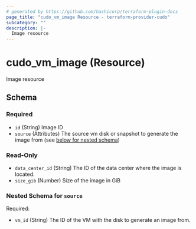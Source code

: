 ```yaml
---
# generated by https://github.com/hashicorp/terraform-plugin-docs
page_title: "cudo_vm_image Resource - terraform-provider-cudo"
subcategory: ""
description: |-
  Image resource
---
```


# cudo_vm_image (Resource)

Image resource



<!-- schema generated by tfplugindocs -->
## Schema

### Required

- `id` (String) Image ID
- `source` (Attributes) The source vm disk or snapshot to generate the image from (see [below for nested schema](#nestedatt--source))

### Read-Only

- `data_center_id` (String) The ID of the data center where the image is located.
- `size_gib` (Number) Size of the image in GiB

<a id="nestedatt--source"></a>
### Nested Schema for `source`

Required:

- `vm_id` (String) The ID of the VM with the disk to generate an image from.


